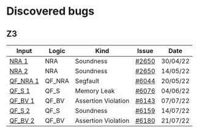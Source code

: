 # Discovered bugs
## Z3
| Input                        | Logic  | Kind                | Issue                                                                       | Date     |
|------------------------------|--------|---------------------|-----------------------------------------------------------------------------|----------|
| [NRA 1](z3/nra-1.smt2)       | NRA    | Soundness           | [#2650](https://github.com/Z3Prover/z3/issues/2650#issuecomment-1113448263) | 30/04/22 |
| [NRA 2](z3/nra-2.smt2)       | NRA    | Soundness           | [#2650](https://github.com/Z3Prover/z3/issues/2650#issuecomment-1126688235) | 14/05/22 |
| [QF_NRA 1](z3/qf_nra-1.smt2) | QF_NRA | Segfault            | [#6044](https://github.com/Z3Prover/z3/issues/6044)                         | 20/05/22 |
| [QF_S 1](z3/qf_s-1.smt2)     | QF_S   | Memory Leak         | [#6076](https://github.com/Z3Prover/z3/issues/6076)                         | 04/06/22 |
| [QF_BV 1](z3/qf_bv-1.smt2)   | QF_BV  | Assertion Violation | [#6143](https://github.com/Z3Prover/z3/issues/6143)                         | 07/07/22 |
| [QF_S 2](z3/qf_s-2.smt2)     | QF_S   | Soundness           | [#6159](https://github.com/Z3Prover/z3/issues/6159)                         | 14/07/22 |
| [QF_BV 2](z3/qf_bv-2.smt2)   | QF_BV  | Assertion Violation | [#6180](https://github.com/Z3Prover/z3/issues/6180)                         | 21/07/22 |
